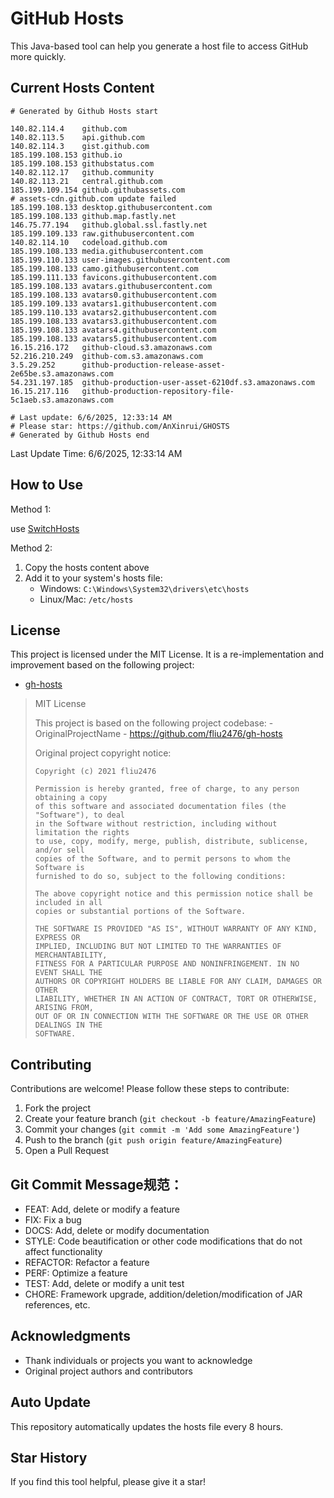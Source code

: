 # GitHub Hosts

This Java-based tool can help you generate a host file to access GitHub more quickly.

## Current Hosts Content

```hosts
# Generated by Github Hosts start  

140.82.114.4    github.com
140.82.113.5    api.github.com
140.82.114.3    gist.github.com
185.199.108.153 github.io
185.199.108.153 githubstatus.com
140.82.112.17   github.community
140.82.113.21   central.github.com
185.199.109.154 github.githubassets.com
# assets-cdn.github.com update failed
185.199.108.133 desktop.githubusercontent.com
185.199.108.133 github.map.fastly.net
146.75.77.194   github.global.ssl.fastly.net
185.199.109.133 raw.githubusercontent.com
140.82.114.10   codeload.github.com
185.199.108.133 media.githubusercontent.com
185.199.110.133 user-images.githubusercontent.com
185.199.108.133 camo.githubusercontent.com
185.199.111.133 favicons.githubusercontent.com
185.199.108.133 avatars.githubusercontent.com
185.199.108.133 avatars0.githubusercontent.com
185.199.109.133 avatars1.githubusercontent.com
185.199.110.133 avatars2.githubusercontent.com
185.199.108.133 avatars3.githubusercontent.com
185.199.108.133 avatars4.githubusercontent.com
185.199.108.133 avatars5.githubusercontent.com
16.15.216.172   github-cloud.s3.amazonaws.com
52.216.210.249  github-com.s3.amazonaws.com
3.5.29.252      github-production-release-asset-2e65be.s3.amazonaws.com
54.231.197.185  github-production-user-asset-6210df.s3.amazonaws.com
16.15.217.116   github-production-repository-file-5c1aeb.s3.amazonaws.com

# Last update: 6/6/2025, 12:33:14 AM
# Please star: https://github.com/AnXinrui/GHOSTS
# Generated by Github Hosts end
```

Last Update Time: 6/6/2025, 12:33:14 AM

## How to Use

Method 1:

use [SwitchHosts](https://github.com/oldj/SwitchHosts)

Method 2:
1. Copy the hosts content above
2. Add it to your system's hosts file:
   - Windows: `C:\Windows\System32\drivers\etc\hosts`
   - Linux/Mac: `/etc/hosts`

## License
This project is licensed under the MIT License. It is a re-implementation and improvement based on the following project:
- [gh-hosts](https://github.com/fliu2476/gh-hosts)

> MIT License 
>
> This project is based on the following project codebase: -OriginalProjectName - https://github.com/fliu2476/gh-hosts
>
> Original project copyright notice:
>
> ```
> Copyright (c) 2021 fliu2476
> 
> Permission is hereby granted, free of charge, to any person obtaining a copy
> of this software and associated documentation files (the "Software"), to deal
> in the Software without restriction, including without limitation the rights
> to use, copy, modify, merge, publish, distribute, sublicense, and/or sell
> copies of the Software, and to permit persons to whom the Software is
> furnished to do so, subject to the following conditions:
> 
> The above copyright notice and this permission notice shall be included in all
> copies or substantial portions of the Software.
> 
> THE SOFTWARE IS PROVIDED "AS IS", WITHOUT WARRANTY OF ANY KIND, EXPRESS OR
> IMPLIED, INCLUDING BUT NOT LIMITED TO THE WARRANTIES OF MERCHANTABILITY,
> FITNESS FOR A PARTICULAR PURPOSE AND NONINFRINGEMENT. IN NO EVENT SHALL THE
> AUTHORS OR COPYRIGHT HOLDERS BE LIABLE FOR ANY CLAIM, DAMAGES OR OTHER
> LIABILITY, WHETHER IN AN ACTION OF CONTRACT, TORT OR OTHERWISE, ARISING FROM,
> OUT OF OR IN CONNECTION WITH THE SOFTWARE OR THE USE OR OTHER DEALINGS IN THE
> SOFTWARE.
> ```

## Contributing

Contributions are welcome! Please follow these steps to contribute:

1. Fork the project
2. Create your feature branch (`git checkout -b feature/AmazingFeature`)
3. Commit your changes (`git commit -m 'Add some AmazingFeature'`)
4. Push to the branch (`git push origin feature/AmazingFeature`)
5. Open a Pull Request

## Git Commit Message规范：

- FEAT: Add, delete or modify a feature
- FIX: Fix a bug
- DOCS: Add, delete or modify documentation
- STYLE: Code beautification or other code modifications that do not affect functionality
- REFACTOR: Refactor a feature
- PERF: Optimize a feature
- TEST: Add, delete or modify a unit test
- CHORE: Framework upgrade, addition/deletion/modification of JAR references, etc.

## Acknowledgments

- Thank individuals or projects you want to acknowledge
- Original project authors and contributors

## Auto Update

This repository automatically updates the hosts file every 8 hours.

## Star History

If you find this tool helpful, please give it a star!

